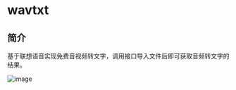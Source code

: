 # wavtxt
## 简介

基于联想语音实现免费音视频转文字，调用接口导入文件后即可获取音频转文字的结果。

![image]([https://github.com/baicaiyihao/wavtxt/blob/main/lib/example.gif])
